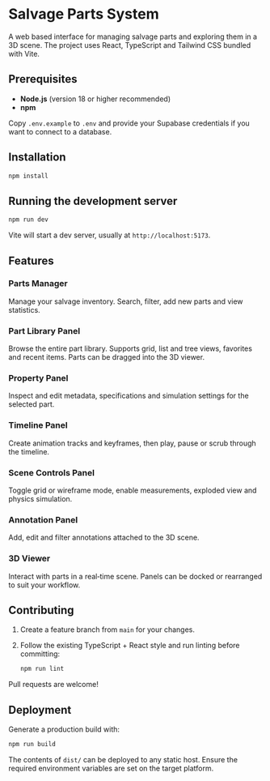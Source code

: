 # Salvage Parts System

A web based interface for managing salvage parts and exploring them in a 3D scene. The project uses React, TypeScript and Tailwind CSS bundled with Vite.

## Prerequisites

- **Node.js** (version 18 or higher recommended)
- **npm**

Copy `.env.example` to `.env` and provide your Supabase credentials if you want to connect to a database.

## Installation

```bash
npm install
```

## Running the development server

```bash
npm run dev
```

Vite will start a dev server, usually at `http://localhost:5173`.

## Features

### Parts Manager

Manage your salvage inventory. Search, filter, add new parts and view statistics.

### Part Library Panel

Browse the entire part library. Supports grid, list and tree views, favorites and recent items. Parts can be dragged into the 3D viewer.

### Property Panel

Inspect and edit metadata, specifications and simulation settings for the selected part.

### Timeline Panel

Create animation tracks and keyframes, then play, pause or scrub through the timeline.

### Scene Controls Panel

Toggle grid or wireframe mode, enable measurements, exploded view and physics simulation.

### Annotation Panel

Add, edit and filter annotations attached to the 3D scene.

### 3D Viewer

Interact with parts in a real‑time scene. Panels can be docked or rearranged to suit your workflow.

## Contributing

1. Create a feature branch from `main` for your changes.
2. Follow the existing TypeScript + React style and run linting before committing:

   ```bash
   npm run lint
   ```

Pull requests are welcome!

## Deployment

Generate a production build with:

```bash
npm run build
```

The contents of `dist/` can be deployed to any static host. Ensure the required environment variables are set on the target platform.
